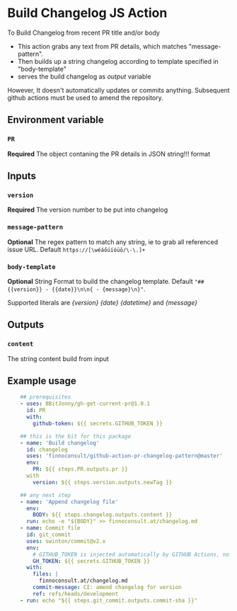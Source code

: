 # Build Changelog JS Action

To Build Changelog from recent PR title and/or body

- This action grabs any text from PR details, which matches "message-pattern".
- Then builds up a string changelog according to template specified in "body-template"
- serves the build changelog as *output* variable

However, It doesn't automatically updates or commits anything. Subsequent github actions must be used to amend the repository.

## Environment variable


### `PR`

**Required** The object contaning the PR details in JSON string!!! format


## Inputs

### `version`

**Required** The version number to be put into changelog

### `message-pattern`

**Optional** The regex pattern to match any string, ie to grab all referenced issue URL. Default `https://[\wéáőúíóüö/\-\.]+`
### `body-template`

**Optional** String Format to build the changelog template. Default `"## {{version}} - {{date}}\n\n{ - {message}\n}"`.

Supported literals are *{version} {date} {datetime}* and *{message}*

## Outputs

### `content`

The string content build from input

## Example usage
```yaml
    ## prerequisites
    - uses: 8BitJonny/gh-get-current-pr@1.0.1
      id: PR
      with:
        github-token: ${{ secrets.GITHUB_TOKEN }}

    ## this is the bit for this package
    - name: 'Build changelog'
      id: changelog
      uses: 'finnoconsult/github-action-pr-changelog-pattern@master'
      env:
        PR: ${{ steps.PR.outputs.pr }}
      with
        version: ${{ steps.version.outputs.newTag }}

    ## any next step
    - name: 'Append changelog file'
      env:
        BODY: ${{ steps.changelog.outputs.content }}
      run: echo -e "${BODY}" >> finnoconsult.at/changelog.md
    - name: Commit file
      id: git_commit
      uses: swinton/commit@v2.x
      env:
        # GITHUB_TOKEN is injected automatically by GITHUB Actions, no further setup is needed
        GH_TOKEN: ${{ secrets.GITHUB_TOKEN }}
      with:
        files: |
          finnoconsult.at/changelog.md
        commit-message: CI: amend changelog for version
        ref: refs/heads/development
    - run: echo "${{ steps.git_commit.outputs.commit-sha }}"
```